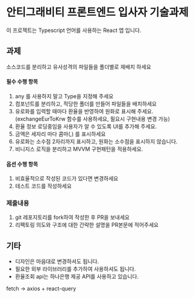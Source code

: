 # 안티그래비티 프론트엔드 입사자 기술과제

이 프로젝트는 Typescript 언어를 사용하는 React 앱 입니다.

## 과제

소스코드를 분리하고 유사성격의 파일들을 폴더별로 재배치 하세요

#### 필수 수행 항목

1. any 를 사용하지 말고 Type을 지정해 주세요
2. 컴포넌트를 분리하고, 적당한 폴더를 만들어 파일들을 배치하세요
3. 유로화를 입력할 때마다 환율을 반영하여 원화로 표시해 주세요. (exchangeEurToKrw 함수를 사용하세요, 필요시 구현내용 변경 가능)
4. 환율 정보 로딩중임을 사용자가 알 수 있도록 UI를 추가해 주세요.
5. 금액은 세자리 마다 콤마(,) 를 표시하세요
6. 유로화는 소수점 2자리까지 표시하고, 원화는 소수점을 표시하지 않습니다.
7. 비니지스 로직을 분리하고 MVVM 구현패턴을 적용하세요.

#### 옵션 수행 항목

1. 비효율적으로 작성된 코드가 있다면 변경하세요
2. 테스트 코드를 작성하세요

### 제출내용

1. git 레포지토리를 fork하여 작성한 후 PR을 보내세요
2. 리팩토링 의도와 구조에 대한 간략한 설명을 PR본문에 적어주세요


## 기타

- 디자인은 마음대로 변경하셔도 됩니다.
- 필요한 외부 라이브러리를 추가하여 사용하셔도 됩니다.
- 환율조회 api는 하나은행 제공 API를 사용하고 있습니다.



fetch -> axios + react-query